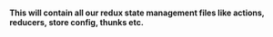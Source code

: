 #### This will contain all our redux state management files like actions, reducers, store config, thunks etc.